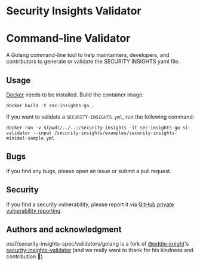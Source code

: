 # Security Insights Validator

# Command-line Validator

A Golang command-line tool to help maintainters, developers, and contributors to generate or validate the SECURITY INSIGHTS yaml file.

## Usage

[Docker](https://www.docker.com/) needs to be installed. Build the container image:

```
docker build -t sec-insights-go .
```

If you want to validate a `SECURITY-INSIGHTS.yml`, run the following command:

```
docker run -v $(pwd)/../..:/security-insights -it sec-insights-go si-validator --input /security-insights/examples/security-insights-minimal-sample.yml
```

## Bugs

If you find any bugs, please open an issue or submit a pull request.

## Security

If you find a security vulnerability, please report it via [GitHub private vulnerability reporting](https://docs.github.com/en/code-security/security-advisories/guidance-on-reporting-and-writing-information-about-vulnerabilities/privately-reporting-a-security-vulnerability).

## Authors and acknowledgment

ossf/security-insights-spec/validators/golang is a fork of [@eddie-knight](https://github.com/eddie-knight/)'s [security-insights-validator](https://github.com/eddie-knight/security-insights-validator) (and we really want to thank for his kindness and contribution 🦄)

